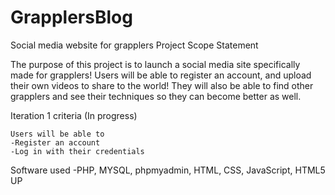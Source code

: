 # GrapplersBlog
Social media website for grapplers
Project Scope Statement

The purpose of this project is to launch a social media site specifically made for grapplers! Users will be able to register an account, and upload their own videos to share to the world! They will also be able to find other grapplers and see their techniques so they can become better as well.

Iteration 1 criteria (In progress)

	Users will be able to
	-Register an account
	-Log in with their credentials 

Software used
	-PHP, MYSQL, phpmyadmin, HTML, CSS, JavaScript, HTML5 UP

